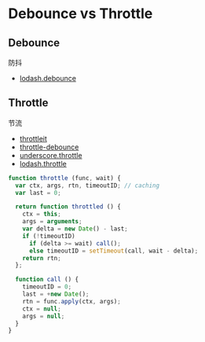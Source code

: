 # Debounce vs Throttle

## Debounce

防抖

- [lodash.debounce](https://github.com/lodash/lodash/blob/master/debounce.js)

## Throttle

节流

- [throttleit](https://github.com/component/throttle/blob/master/index.js)
- [throttle-debounce](https://github.com/niksy/throttle-debounce/blob/master/throttle.js)
- [underscore.throttle](https://github.com/jashkenas/underscore/blob/master/underscore.js#L853-L892)
- [lodash.throttle](https://github.com/lodash/lodash/blob/master/throttle.js)

```JavaScript
function throttle (func, wait) {
  var ctx, args, rtn, timeoutID; // caching
  var last = 0;

  return function throttled () {
    ctx = this;
    args = arguments;
    var delta = new Date() - last;
    if (!timeoutID)
      if (delta >= wait) call();
      else timeoutID = setTimeout(call, wait - delta);
    return rtn;
  };

  function call () {
    timeoutID = 0;
    last = +new Date();
    rtn = func.apply(ctx, args);
    ctx = null;
    args = null;
  }
}
```
